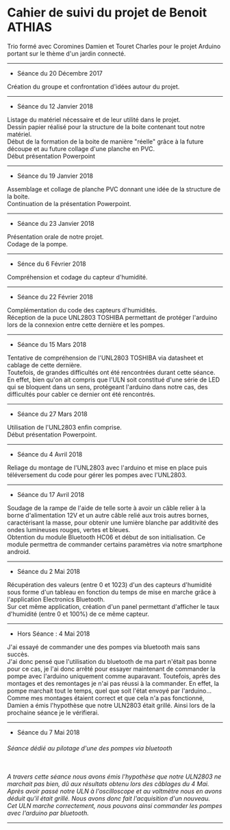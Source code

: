 <h1>Cahier de suivi du projet de Benoit ATHIAS</h1>


Trio formé avec Coromines Damien et Touret Charles pour le projet Arduino portant sur le thème d'un jardin connecté.

-------------------------------------------------------------------------------------------
<ul>
<li> Séance du 20 Décembre 2017 </li>
</ul>
Création du groupe et confrontation d'idées autour du projet.


-------------------------------------------------------------------------------------------
<ul>
<li> Séance du 12 Janvier 2018 </li>
</ul>
Listage du matériel nécessaire et de leur utilité dans le projet.
<br>
Dessin papier réalisé pour la structure de la boite contenant tout notre matériel.
<br>
Début de la formation de la boite de manière "réelle" grâce à la future découpe et au future collage d'une planche en PVC.
<br>
Début présentation Powerpoint


-------------------------------------------------------------------------------------------

<ul>
<li> Séance du 19 Janvier 2018 </li>

</ul>
Assemblage et collage de planche PVC donnant une idée de la structure de la boite.
<br>
Continuation de la présentation Powerpoint.


-------------------------------------------------------------------------------------------

<ul>
<li> Séance du 23 Janvier 2018 </li>
</ul>
Présentation orale de notre projet.
<br>
Codage de la pompe.

-------------------------------------------------------------------------------------------

<ul>
<li> Sénce du 6 Février 2018 </li>
</ul>
Compréhension et codage du capteur d'humidité.

-------------------------------------------------------------------------------------------

<ul>
<li> Séance du 22 Février 2018 </li>
</ul>
Complémentation du code des capteurs d'humidités.
<br>
Réception de la puce UNL2803 TOSHIBA permettant de protéger l'arduino lors de la connexion entre cette dernière et les pompes.
<br>

-------------------------------------------------------------------------------------------

<ul>
<li> Séance du 15 Mars 2018 </li>
</ul>
Tentative de compréhension de l'UNL2803 TOSHIBA via datasheet et cablage de cette dernière.
<br>
Toutefois, de grandes difficultés ont été rencontrées durant cette séance.
<br>
En effet, bien qu'on ait compris que l'ULN soit constitué d'une série de LED qui se bloquent dans un sens, protégeant l'arduino dans notre cas, des difficultés pour cabler ce dernier ont été rencontrés.


-------------------------------------------------------------------------------------------

<ul>
<li> Séance du 27 Mars 2018 </li>
</ul>
Utilisation de l'UNL2803 enfin comprise.
<br>
Début présentation Powerpoint.
<br>

-------------------------------------------------------------------------------------------

<ul>
<li> Séance du 4 Avril 2018 </li>
</ul>
Reliage du montage de l'UNL2803 avec l'arduino et mise en place puis téléversement du code pour gérer les pompes avec l'UNL2803.
<br>

-------------------------------------------------------------------------------------------


<ul>
<li> Séance du 17 Avril 2018 </li>
</ul>
Soudage de la rampe de l'aide de telle sorte à avoir un câble relier à la borne d'alimentation 12V et un autre câble relié aux trois autres bornes, caractérisant la masse, pour obtenir une lumière blanche par additivité des ondes lumineuses rouges, vertes et bleues.
<br>
Obtention du module Bluetooth HC06 et début de son initialisation. Ce module permettra de commander certains paramètres via notre smartphone android.
<br>

-------------------------------------------------------------------------------------------

<ul>
<li> Séance du 2 Mai 2018 </li>
</ul>
Récupération des valeurs (entre 0 et 1023) d'un des capteurs d'humidité sous forme d'un tableau en fonction du temps de mise en marche grâce à l'application Electronics Bluetooth.
<br>
Sur cet même application, création d'un panel permettant d'afficher le taux d'humidité (entre 0 et 100%) de ce même capteur.

-------------------------------------------------------------------------------------------

<ul>
<li> Hors Séance : 4 Mai 2018 </li>
</ul>
J'ai essayé de commander une des pompes via bluetooth mais sans succès.
<br>
J'ai donc pensé que l'utilisation du bluetooth de ma part n'était pas bonne pour ce cas, je l'ai donc arrêté pour essayer maintenant de commander la pompe avec l'arduino uniquement comme auparavant. Toutefois, après des montages et des remontages je n'ai pas réussi à la commander. En effet, la pompe marchait tout le temps, quel que soit l'état envoyé par l'arduino...
<br>
Comme mes montages étaient correct et que cela n'a pas fonctionné, Damien a émis l'hypothèse que notre ULN2803 était grillé. Ainsi lors de la prochaine séance je le vérifierai.

-------------------------------------------------------------------------------------------

<ul>
<li> Séance du 7 Mai 2018 </li>
</ul>
<h6>Séance dédié au pilotage d'une des pompes via bluetooth<h6>
<br>
A travers cette séance nous avons émis l'hypothèse que notre ULN2803 ne marchait pas bien, dû aux résultats obtenu lors des câblages du 4 Mai.
<br>
Après avoir passé notre ULN à l'oscilloscope et au voltmètre nous en avons déduit qu'il était grillé. Nous avons donc fait l'acquisition d'un nouveau.
<br>
Cet ULN marche correctement, nous pouvons ainsi commander les pompes avec l'arduino par bluetooth.
  
-------------------------------------------------------------------------------------------


